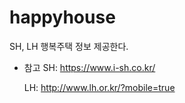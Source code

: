 # happyhouse
SH, LH 행복주택 정보 제공한다.

- 참고
    SH: https://www.i-sh.co.kr/
    
    LH: http://www.lh.or.kr/?mobile=true
